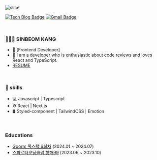 ![slice](https://capsule-render.vercel.app/api?type=slice&color=auto&height=200&text=SINBEOM&fontAlign=70&rotate=13&fontAlignY=25&desc=Consistently%20Growing%20Developer.&descAlign=70&descAlignY=44)


[![Tech Blog Badge](https://img.shields.io/badge/-Tech%20Blog-orange?style=flat-square&logo=Tistory&logoColor=white&link=https://gnae16.tistory.com/)](https://gnae16.tistory.com/) 
[![Gmail Badge](https://img.shields.io/badge/-Gmail-d14836?style=flat-square&logo=Gmail&logoColor=white&link=mailto:kangsinbeom2448@gmail.com)](mailto:kangsinbeom2448@gmail.com)

<br />

### 👨🏻‍💻 SINBEOM KANG

- 👨 [Frontend Developer]
- 🌱 I am a developer who is enthusiastic about code reviews and loves React and TypeScript.
- [ RESUME ](https://band-meeting-3d5.notion.site/bc22fa277ef3492980289f4372c2d1fc?pvs=4)

<br />

### 💪 skills

- 💻  Javascript | Typescript
- ⚙️  React | Next.js  
- 🛢  Styled-component | TailwindCSS | Emotion

<br />

### Educations

- [Goorm 풀스택 6회차](https://deepdive.goorm.io/?utm_source=google&utm_medium=cpc&utm_campaign=basic&utm_term=%EA%B5%AC%EB%A6%84%20%ED%92%80%EC%8A%A4%ED%83%9D%20%EA%B3%BC%EC%A0%95&gad_source=1&gclid=CjwKCAjwqMO0BhA8EiwAFTLgIDNcXiPXpE_x8Z1X0lkK3McpWiBbuGSNxNhI8wjhxA_Vz_5DmscKWRoCqNUQAvD_BwE) (2024.01 ~ 2024.07)
- [스파르타코딩클럽 항해99](https://hanghae99.spartacodingclub.kr/reboot?utm_source=google&utm_medium=bs&utm_campaign=hh&utm_content=brand&utm_term=%EC%8A%A4%ED%8C%8C%EB%A5%B4%ED%83%80%EC%BD%94%EB%94%A9%ED%81%B4%EB%9F%BD%ED%95%AD%ED%95%B4&gad_source=1&gclid=CjwKCAjwqMO0BhA8EiwAFTLgIPJi5lODPENE6kKgYrlNQUUf0A2zY-JYNw2y9o3UOoEfjbN2O8rHUBoCM6kQAvD_BwE) (2023.06 ~ 2023.10)

  
